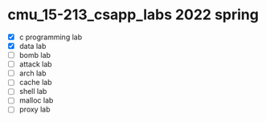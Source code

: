 # cmu_15-213_csapp_labs 2022 spring
- [x] c programming lab
- [x] data lab
- [ ] bomb lab
- [ ] attack lab
- [ ] arch lab
- [ ] cache lab 
- [ ] shell lab
- [ ] malloc lab
- [ ] proxy lab